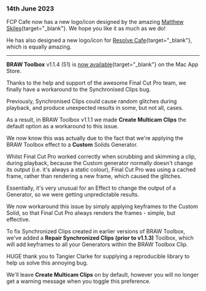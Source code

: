 ### 14th June 2023

FCP Cafe now has a new logo/icon designed by the amazing [Matthew Skiles](https://matthewskiles.com){target="_blank"}. We hope you like it as much as we do!

He has also designed a new logo/icon for [Resolve Cafe](https://resolve.cafe){target="_blank"}, which is equally amazing.

---

**BRAW Toolbox** v1.1.4 (51) is [now available](https://brawtoolbox.io){target="_blank"} on the Mac App Store.

Thanks to the help and support of the awesome Final Cut Pro team, we finally have a workaround to the Synchronised Clips bug.

Previously, Synchronised Clips could cause random glitches during playback, and produce unexpected results in some, but not all, cases.

As a result, in BRAW Toolbox v1.1.1 we made **Create Multicam Clips** the default option as a workaround to this issue.

We now know this was actually due to the fact that we're applying the BRAW Toolbox effect to a **Custom** Solids Generator.

Whilst Final Cut Pro worked correctly when scrubbing and skimming a clip, during playback, because the Custom generator normally doesn't change its output (i.e. it's always a static colour), Final Cut Pro was using a cached frame, rather than rendering a new frame, which caused the glitches.

Essentially, it's very unusual for an Effect to change the output of a Generator, so we were getting unpredictable results.

We now workaround this issue by simply applying keyframes to the Custom Solid, so that Final Cut Pro always renders the frames - simple, but effective.

To fix Synchronized Clips created in earlier versions of BRAW Toolbox, we've added a **Repair Synchronized Clips (prior to v1.1.3)** Toolbox, which will add keyframes to all your Generators within the BRAW Toolbox Clip.

HUGE thank you to Tangier Clarke for supplying a reproducible library to help us solve this annoying bug.

We'll leave **Create Multicam Clips** on by default, however you will no longer get a warning message when you toggle this preference.